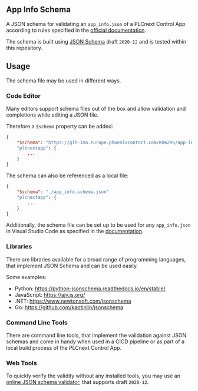 ## App Info Schema

A JSON schema for validating an `app_info.json` of a PLCnext Control App according to rules specified in the [official documentation](https://store.plcnext.help/st/PLCnext_App_Integration_Guide/Apps_parts/App_parts.htm).

The schema is built using [JSON Schema](https://json-schema.org/) draft `2020-12` and is tested within this repository.

## Usage

The schema file may be used in different ways.

### Code Editor

Many editors support schema files out of the box and allow validation and completions while editing a JSON file.

Therefore a `$schema` property can be added:

```json
{
    "$schema": "https://git-ima.europe.phoenixcontact.com/K06295/app-info-schema/-/blob/147676fbe48d4917fb26a14f0044912172542574/app_info.schema.json"
    "plcnextapp": {
        ...
    }
}
```

The schema can also be referenced as a local file:

```json
{
    "$schema": "./app_info.schema.json"
    "plcnextapp": {
        ...
    }
}
```

Additionally, the schema file can be set up to be used for any `app_info.json` in Visual Studio Code as specified in the [documentation](https://code.visualstudio.com/docs/languages/json#_json-schemas-and-settings).

### Libraries

There are libraries available for a broad range of programming languages, that implement JSON Schema and can be used easily.

Some examples:
- Python: https://python-jsonschema.readthedocs.io/en/stable/
- JavaScript: https://ajv.js.org/
- .NET: https://www.newtonsoft.com/jsonschema
- Go: https://github.com/kaptinlin/jsonschema

### Command Line Tools

There are command line tools, that implement the validation against JSON schemas and come in handy when used in a CICD pipeline or as part of a local build process of the PLCnext Control App.

### Web Tools

To quickly verify the validity without any installed tools, you may use an [online JSON schema validator](https://www.jsonschemavalidator.net/), that supports draft `2020-12`.




